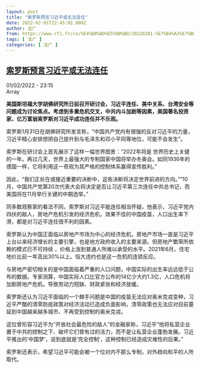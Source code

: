 ```yaml
---
layout: post
title: "索罗斯预言习近平或无法连任"
date: 2022-02-01T22:45:02.000Z
author: 法广
from: https://www.rfi.fr/cn/%E4%B8%AD%E5%9B%BD/20220201-%E7%B4%A2%E7%BD%97%E6%96%AF%E9%A2%84%E8%A8%80%E4%B9%A0%E8%BF%91%E5%B9%B3%E6%88%96%E6%97%A0%E6%B3%95%E8%BF%9E%E4%BB%BB
tags: [ 法广 ]
categories: [ 法广 ]
---
```

<!--1643755502000-->
[索罗斯预言习近平或无法连任](https://www.rfi.fr/cn/%E4%B8%AD%E5%9B%BD/20220201-%E7%B4%A2%E7%BD%97%E6%96%AF%E9%A2%84%E8%A8%80%E4%B9%A0%E8%BF%91%E5%B9%B3%E6%88%96%E6%97%A0%E6%B3%95%E8%BF%9E%E4%BB%BB)
------

<div>
<div>01/02/2022 - 23:15</div>Array<p><strong>                    美国斯坦福大学胡佛研究所日前召开研讨会，习近平连任、美中关系、台湾安全等问题成为讨论焦点。考虑到多重危机交叉，中共内斗加剧等因素，美国著名投资家、亿万富翁索罗斯对习近平成功连任并不乐观。                </strong></p><div >                    <p>索罗斯1月31日在胡佛研究所发言称，“中国共产党内有很强的反对习近平的力量，习近平精心安排想把自己提升到与毛泽东和邓小平同等地位，可能不会发生”。</p><p>索罗斯在研讨会上首先展示了这样一幅世界图景：“2022年将是 世界历史上关键的一年。再过几天，世界上最强大的专制国家中国将举办冬奥会。如同1936年的德国一样，它将利用这一奇观为其严格的控制体系赢得宣传胜利。”</p><p>因此，“我们正处在或接近重要的决断中，这些决断将决定世界前进的方向。”“10月，中国共产党第20次代表大会将决定是否让习近平第三次连任中共总书记，而美国将在11月举行关键的中期选举。”</p><p>同多数观察家的看法不同，索罗斯对习近平能连任相当怀疑。他表示，习近平党内四伏的敌人，房地产危机引发的经济危机，效果不佳的中国疫苗，人口出生率下滑，都是对习近平连任很不利的因素。</p><p>索罗斯认为中国正面临以房地产市场为中心的经济危机，房地产市场一直是习近平上台以来经济增长的主要引擎，也是地方政府收入的主要来源。但房地产繁荣所依赖的模式已不可持续 ，价格上涨到普通人所难以承受的水平。2021年6月，住宅地价比前一年高出30%以上。恒大违约也是这一危机的连锁反应。</p><p>与房地产密切相关的是中国面临着严重的人口问题，中国实际的出生率远远低于公布的数据。专家测算，中国实际人口比官方公布的14亿少大约1.3亿，人口危机将加剧房地产危机，导致劳动力短缺、财政紧张和经济放缓。</p><p>索罗斯还认为习近平面临的一个棘手问题是中国的疫苗无法应对奥米克戎变种，习近平严酷的清零防疫政策对经济活动已造成负面影响，清零政策也无法应对目前蔓延到中国越来越多城市、不再受到控制的奥米克戎。</p><p>这位曾形容习近平为“开放社会最危险的敌人”的金融家称，习近平“他将私营企业置于中共的控制之下、破坏它们曾有过的活力，而不是让私营企业蓬勃发展。习近平推出的‘中国梦’，说到底就是‘完全控制’，这种控制已经造成灾难性的后果。”</p><p>索罗斯还表示，希望习近平可能会被一个位对内不那么专制，对外趋向和平的人所取代。</p>                                            <div data-selfpromo-newsletter>    </div>    <div data-selfpromo-app>    </div>                </div>
</div>
